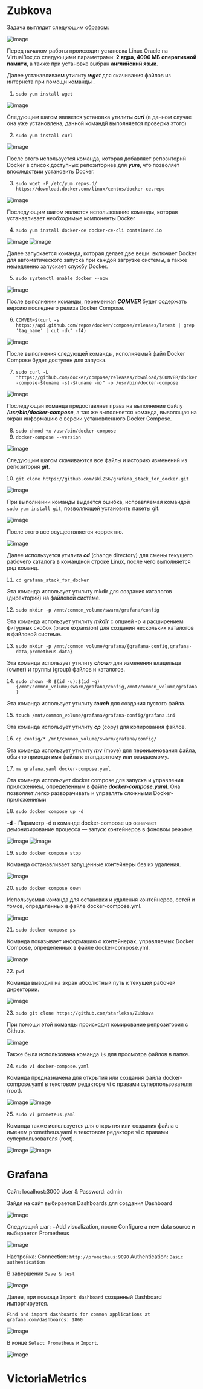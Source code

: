 # Zubkova

Задача выглядит следующим образом: 

![image](https://github.com/user-attachments/assets/6f93137e-1c8d-4d57-8627-67720dbcab51)

Перед началом работы происходит установка Linux Oracle на VirtualBox,со следующими параметрами: **2 ядра, 4096 МБ оперативной памяти**, а также при установке выбран **английский язык**.

Далее устанавливаем утилиту ***wget*** для скачивания файлов из интернета при помощи команды .
1. `sudo yum install wget`

![image](https://github.com/user-attachments/assets/8e4159ce-489a-429f-bee6-f631c59235b7)

Следующим шагом является установка утилиты ***curl*** (в данном случае она уже установлена, данной командй выполняется проверка этого)

2. `sudo yum install curl`

![image](https://github.com/user-attachments/assets/4ff3633d-5c9a-4fa0-956a-6ff2cfbc0bae)

После этого используется команда, которая добавляет репозиторий Docker в список доступных репозиториев для ***yum***, что позволяет впоследствии установить Docker.

3. `sudo wget -P /etc/yum.repos.d/ https://download.docker.com/linux/centos/docker-ce.repo`

![image](https://github.com/user-attachments/assets/7789a60b-b21a-4f77-8fc8-60be58694b6f)

Последующим шагом является использование команды, которая устанавливает необходимые компоненты Docker

4. `sudo yum install docker-ce docker-ce-cli containerd.io`

![image](https://github.com/user-attachments/assets/ca4390f7-d974-41ef-aa54-2a93321a54e6)
![image](https://github.com/user-attachments/assets/9985b547-238b-4274-9ba5-c171573ef681)

Далее запускается команда, которая делает две вещи: включает Docker для автоматического запуска при каждой загрузке системы, а также немедленно запускает службу Docker.

5. `sudo systemctl enable docker --now`

![image](https://github.com/user-attachments/assets/434ef98e-1550-4313-ad4a-321f869b20c7)

После выполнении команды, переменная ***COMVER*** будет содержать версию последнего релиза Docker Compose.

6. `COMVER=$(curl -s https://api.github.com/repos/docker/compose/releases/latest | grep 'tag_name' | cut -d\" -f4)`
   
![image](https://github.com/user-attachments/assets/1a212480-639d-4f8a-8ea1-6a4999b0c8d4)

После выполнения следующей команды, исполняемый файл Docker Compose будет доступен для запуска.

7. `sudo curl -L "https://github.com/docker/compose/releases/download/$COMVER/docker-compose-$(uname -s)-$(uname -m)" -o /usr/bin/docker-compose`

![image](https://github.com/user-attachments/assets/0259be5a-f105-455d-9444-41c3f37684c2)

Последующая команда предоставляет права на выполнение файлу ***/usr/bin/docker-compose***, а так же выполняется команда, выволящая на экран информацию о версии установленного Docker Compose.

8. `sudo chmod +x /usr/bin/docker-compose`
9. `docker-compose --version`

![image](https://github.com/user-attachments/assets/59f65146-0ea2-44f2-aaa9-eeea7e87a8a0)

Следующим шагом скачиваются все файлы и историю изменений из репозитория ***git***.

10. `git clone https://github.com/skl256/grafana_stack_for_docker.git`

![image](https://github.com/user-attachments/assets/1d7d8c74-781d-41f0-8cdf-c93e8dddeb57)

При выполнении команды выдается ошибка, исправляемая командой `sudo yum install git`, позволяющей установить пакеты git.

![image](https://github.com/user-attachments/assets/04387a49-2c18-4062-95d4-7efaa2f39717)

После этого все осуществляется корректно.

![image](https://github.com/user-attachments/assets/6189a7c3-3798-4c63-af38-4942f4781bfc)

Далее используется утилита ***cd*** (change directory) для смены текущего рабочего каталога в командной строке Linux, после чего выполняется ряд команд.

11. `cd grafana_stack_for_docker`

Эта команда использует утилиту mkdir для создания каталогов (директорий) на файловой системе.

12. `sudo mkdir -p /mnt/common_volume/swarm/grafana/config`
    
Эта команда использует утилиту ***mkdir*** с опцией -p и расширением фигурных скобок (brace expansion) для создания нескольких каталогов в файловой системе.

13. `sudo mkdir -p /mnt/common_volume/grafana/{grafana-config,grafana-data,prometheus-data}`
    
Эта команда использует утилиту ***chown*** для изменения владельца (owner) и группы (group) файлов и каталогов.

14. `sudo chown -R $(id -u):$(id -g) {/mnt/common_volume/swarm/grafana/config,/mnt/common_volume/grafana}`

Эта команда использует утилиту ***touch*** для создания пустого файла.

15. `touch /mnt/common_volume/grafana/grafana-config/grafana.ini`

Эта команда использует утилиту ***cp*** (copy) для копирования файлов.

16. `cp config/* /mnt/common_volume/swarm/grafana/config/`
    
Эта команда использует утилиту ***mv*** (move) для переименования файла, обычно приводя имя файла к стандартному или ожидаемому.

17. `mv grafana.yaml docker-compose.yaml`
    
Эта команда использует docker compose для запуска и управления приложением, определенным в файле ***docker-compose.yaml***. Она позволяет легко разворачивать и управлять сложными Docker-приложениями

18. `sudo docker compose up -d`
    
**-d** - Параметр -d в команде docker-compose up означает демонизирование процесса — запуск контейнеров в фоновом режиме.

![image](https://github.com/user-attachments/assets/735ac101-8d4c-43ec-99cf-091147f47beb)
![image](https://github.com/user-attachments/assets/37878b46-eede-4aea-add4-7f3c6ff73197)

19. `sudo docker compose stop`

Команда останавливает запущенные контейнеры без их удаления.

![image](https://github.com/user-attachments/assets/c86312bd-af46-4596-b030-66f4ee054682)

20. `sudo docker compose down`

Используемая команда для остановки и удаления контейнеров, сетей и томов, определенных в файле docker-compose.yml.

![image](https://github.com/user-attachments/assets/b04e92d1-7da7-4958-b2bc-29b88051b5a2)

21. `sudo docker compose ps`
    
Команда показывает информацию о контейнерах, управляемых Docker Compose, определенных в файле docker-compose.yml.

![image](https://github.com/user-attachments/assets/ab2365b4-43da-4bf1-88ef-c5bb73eb15da)

22. `pwd`

Команда выводит на экран абсолютный путь к текущей рабочей директории.

![image](https://github.com/user-attachments/assets/ded45dca-3500-4329-b36d-1cb4416ef451)

23. `sudo git clone https://github.com/starlekss/Zubkova`

При помощи этой команды происходит комирование репрозитория с Github.

![image](https://github.com/user-attachments/assets/5c1bf1f1-29e1-409b-a4c9-96c7d291ea62)

Также была использована команда `ls` для просмотра файлов в папке.

24. `sudo vi docker-compose.yaml`
    
Команда предназначена для открытия или создания файла docker-compose.yaml в текстовом редакторе vi с правами суперпользователя (root).

![image](https://github.com/user-attachments/assets/b8b300af-678e-4529-be4f-084640514473)
![image](https://github.com/user-attachments/assets/f6ebf3bb-26bb-4ff4-819e-3c4813c6b747)

25. `sudo vi prometeus.yaml`
    
Команда также используется для открытия или создания файла с именем prometheus.yaml в текстовом редакторе vi с правами суперпользователя (root).

![image](https://github.com/user-attachments/assets/681bccc8-0e1c-466f-90e0-35af7edaa3ef)
![image](https://github.com/user-attachments/assets/eaa94ac6-54c7-48ea-be47-7ca3079f148f)

# Grafana

Сайт: localhost:3000 
User & Password: admin

Зайдя на сайт выбирается Dashboards для создания Dashboard

![image](https://github.com/user-attachments/assets/8bfe99f0-8f37-4d6a-95c7-9de146e6915b)

Следующий шаг: +Add visualization, после Configure a new data source и выбирается Prometheus

![image](https://github.com/user-attachments/assets/564bdfb5-09b3-47b1-9fec-06d3a96b6629)

Настройка: 
Connection: `http://prometheus:9090`
Authentication: `Basic authentication`

В завершении `Save & test`

![image](https://github.com/user-attachments/assets/45066f6a-7e4e-4f36-b26b-bfdf38a6b659)

Далее, при помощи `Import dashboard` созданный Dashboard импортируется. 

`Find and import dashboards for common applications at grafana.com/dashboards: 1860`

![image](https://github.com/user-attachments/assets/c6c4684f-bb09-45e3-a6b3-438be377aa55)

В конце `Select Prometheus` и `Import`.

![image](https://github.com/user-attachments/assets/2b1634b5-af15-42d6-9bbc-d5316ad96304)

# VictoriaMetrics



